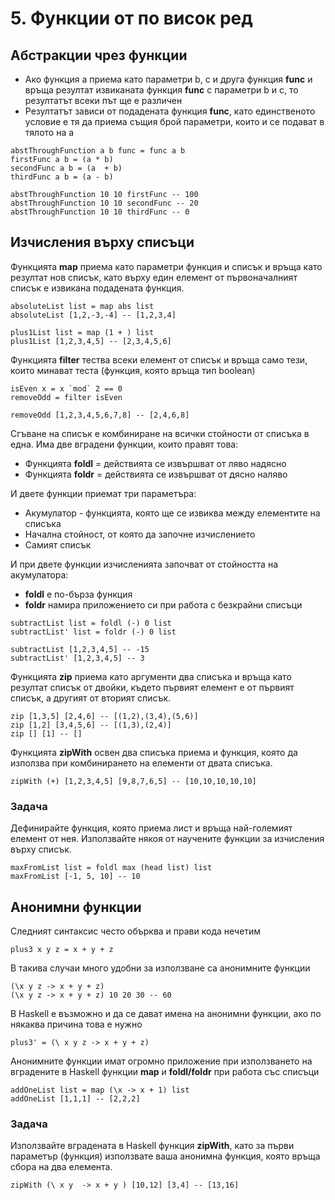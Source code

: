 # 5. Функции от по висок ред

## Абстракции чрез функции
- Ако функция a приема като параметри b, c и друга функция **func** и връща резултат извиканата функция **func** с параметри b и c, то резултатът всеки път ще е различен
- Резултатът зависи от подадената функция **func**, като единственото условие е тя да приема същия брой параметри, които и се подават в тялото на a

```
abstThroughFunction a b func = func a b
firstFunc a b = (a * b)
secondFunc a b = (a  + b)
thirdFunc a b = (a - b)

abstThroughFunction 10 10 firstFunc -- 100
abstThroughFunction 10 10 secondFunc -- 20
abstThroughFunction 10 10 thirdFunc -- 0
```

## Изчисления върху списъци
Функцията **map** приема като параметри функция и списък и връща като резултат нов списък, като върху един елемент от първоначалният списък е извикана подадената функция.
```
absoluteList list = map abs list
absoluteList [1,2,-3,-4] -- [1,2,3,4]

plus1List list = map (1 + ) list
plus1List [1,2,3,4,5] -- [2,3,4,5,6]
```

Функцията **filter** тества всеки елемент от списък и връща само тези, които минават теста (функция, която връща тип boolean)
```
isEven x = x `mod` 2 == 0
removeOdd = filter isEven

removeOdd [1,2,3,4,5,6,7,8] -- [2,4,6,8]
```

Сгъване на списък е комбиниране на всички стойности от списъка в една. 
Има две вградени функции, които правят това:
- Функцията **foldl** = действията се извършват от ляво надясно 
- Функцията **foldr** = действията се извършват от дясно наляво

И двете функции приемат три параметъра: 
- Акумулатор - функцията, която ще се извиква между елементите на списъка
- Начална стойност, от която да започне изчислението
- Самият списък

И при двете функции изчисленията започват от стойността на акумулатора:
- **foldl** е по-бърза функция
- **foldr** намира приложението си при работа с безкрайни списъци

```
subtractList list = foldl (-) 0 list
subtractList' list = foldr (-) 0 list

subtractList [1,2,3,4,5] -- -15
subtractList' [1,2,3,4,5] -- 3
```

Функцията  **zip** приема като аргументи два списъка и връща като резултат списък от двойки, където първият елемент е от първият списък, а другият от вторият списък.
```
zip [1,3,5] [2,4,6] -- [(1,2),(3,4),(5,6)]
zip [1,2] [3,4,5,6] -- [(1,3),(2,4)]
zip [] [1] -- []
```

Функцията **zipWith** освен два списъка приема и функция, която да използва при комбинирането на елементи от двата списъка.
```
zipWith (+) [1,2,3,4,5] [9,8,7,6,5] -- [10,10,10,10,10]
```

### Задача
Дефинирайте функция, която приема лист и връща най-големият елемент от нея.
Използвайте някоя от научените функции за изчисления върху списък.
```
maxFromList list = foldl max (head list) list
maxFromList [-1, 5, 10] -- 10
```

## Анонимни функции
Следният синтаксис често обърква и прави кода нечетим
```
plus3 x y z = x + y + z
```
В такива случаи много удобни за използване са анонимните функции
```
(\x y z -> x + y + z)
(\x y z -> x + y + z) 10 20 30 -- 60
```
В Haskell е възможно и да се дават имена на анонимни функции, ако по някаква причина това е нужно
```
plus3' = (\ x y z -> x + y + z)
```
Анонимните функции имат огромно приложение при използването на вградените в Haskell функции **map** и **foldl/foldr** при работа със списъци
```
addOneList list = map (\x -> x + 1) list
addOneList [1,1,1] -- [2,2,2]
```

### Задача
Използвайте вградената в Haskell функция **zipWith**, като за първи параметър (функция) използвате ваша анонимна функция, която връща сбора на два елемента.
```
zipWith (\ x y  -> x + y ) [10,12] [3,4] -- [13,16]
```
